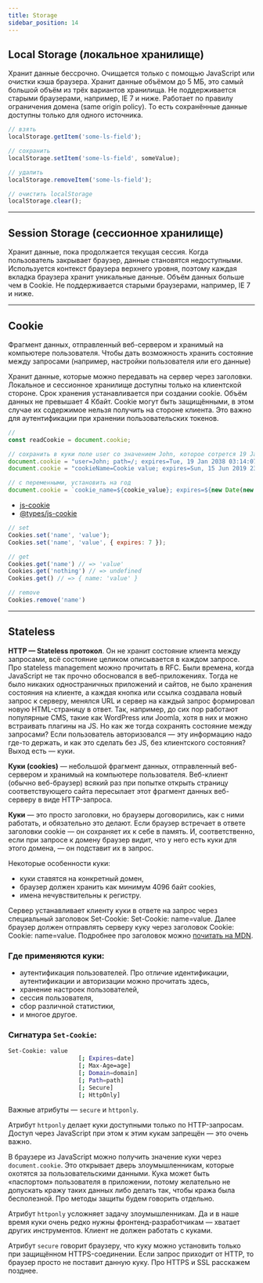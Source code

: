 ```yaml
---
title: Storage
sidebar_position: 14
---
```


## Local Storage (локальное хранилище)

Хранит данные бессрочно.
Очищается только с помощью JavaScript или очистки кэша браузера.
Хранит данные объёмом до 5 МБ, это самый большой объём из трёх вариантов хранилища.
Не поддерживается старыми браузерами, например, IE 7 и ниже.
Работает по правилу ограничения домена (same origin policy). То есть сохранённые данные доступны только для одного источника.

```js
// взять
localStorage.getItem('some-ls-field');

// сохранить
localStorage.setItem('some-ls-field', someValue);

// удалить
localStorage.removeItem('some-ls-field');

// очистить localStorage
localStorage.clear();
```

---

## Session Storage (сессионное хранилище)

Хранит данные, пока продолжается текущая сессия. Когда пользователь закрывает браузер, данные становятся недоступными.
Используется контекст браузера верхнего уровня, поэтому каждая вкладка браузера хранит уникальные данные.
Объём данных больше чем в Cookie.
Не поддерживается старыми браузерами, например, IE 7 и ниже.

---

## Cookie

Фрагмент данных, отправленный веб-сервером и хранимый на компьютере пользователя. Чтобы дать возможность хранить состояние между запросами (например, настройки пользователя или его данные)

Хранит данные, которые можно передавать на сервер через заголовки.
Локальное и сессионное хранилище доступны только на клиентской стороне.
Срок хранения устанавливается при создании cookie.
Объём данных не превышает 4 Кбайт.
Cookie могут быть защищёнными, в этом случае их содержимое нельзя получить на стороне клиента. Это важно для аутентификации при хранении пользовательских токенов.

```js
// 
const readCookie = document.cookie;

// сохранить в куки поле user со значением John, которое сотрется 19 Jan 2038 03:14:07 GMT
document.cookie = "user=John; path=/; expires=Tue, 19 Jan 2038 03:14:07 GMT";
document.cookie = "cookieName=Cookie value; expires=Sun, 15 Jun 2019 23:59:00 UTC; path=/javascript-cheatsheet" // Cookie with an expiry date and a path set

// с переменными, установить на год
document.cookie = `cookie_name=${cookie_value}; expires=${new Date(new Date().getTime()+1000*60*60*24*365).toGMTString()}; path=/`;
```

- [js-cookie](https://www.npmjs.com/package/js-cookie)
- [@types/js-cookie](https://www.npmjs.com/package/@types/js-cookiecookie)

```js
// set
Cookies.set('name', 'value');
Cookies.set('name', 'value', { expires: 7 });

// get
Cookies.get('name') // => 'value'
Cookies.get('nothing') // => undefined
Cookies.get() // => { name: 'value' }

// remove
Cookies.remove('name')
```

---

## Stateless

**HTTP — Stateless протокол**. Он не хранит состояние клиента между запросами, всё состояние целиком описывается в каждом запросе. Про stateless management можно прочитать в RFC.
Были времена, когда JavaScript не так прочно обосновался в веб-приложениях. Тогда не было никаких одностраничных приложений и сайтов, не было хранения состояния на клиенте, а каждая кнопка или ссылка создавала новый запрос к серверу, менялся URL и сервер на каждый запрос формировал новую HTML-страницу в ответ. Так, например, до сих пор работают популярные CMS, такие как WordPress или Joomla, хотя в них и можно встраивать плагины на JS.
Но как же тогда сохранять состояние между запросами? Если пользователь авторизовался — эту информацию надо где-то держать, и как это сделать без JS, без клиентского состояния? Выход есть — куки.

**Куки (cookies)** — небольшой фрагмент данных, отправленный веб-сервером и хранимый на компьютере пользователя. Веб-клиент (обычно веб-браузер) всякий раз при попытке открыть страницу соответствующего сайта пересылает этот фрагмент данных веб-серверу в виде HTTP-запроса.

**Куки** — это просто заголовки, но браузеры договорились, как с ними работать, и обязательно это делают. Если браузер встречает в ответе заголовки cookie — он сохраняет их к себе в память. И, соответственно, если при запросе к домену браузер видит, что у него есть куки для этого домена, — он подставит их в запрос.

Некоторые особенности куки: 

- куки ставятся на конкретный домен,
- браузер должен хранить как минимум 4096 байт cookies,
- имена нечувствительны к регистру.

Сервер устанавливает клиенту куки в ответе на запрос через специальный заголовок Set-Cookie: Set-Cookie: name=value. Далее браузер должен отправлять серверу куку через заголовок Cookie: Cookie: name=value.
Подробнее про заголовок можно [почитать на MDN](https://developer.mozilla.org/en-US/docs/Web/HTTP/Headers/Set-Cookie).

### Где применяются куки:

- аутентификация пользователей. Про отличие идентификации, аутентификации и авторизации можно прочитать здесь,
- хранение настроек пользователей,
- сессия пользователя,
- сбор различной статистики,
- и многое другое.

### Сигнатура ```Set-Cookie```:

```bash
Set-Cookie: value                 
                    [; Expires=date]
                    [; Max-Age=age]
                    [; Domain=domain]
                    [; Path=path]
                    [; Secure]
                    [; HttpOnly] 
```

Важные атрибуты — ```secure``` и ```httponly```.

Атрибут ```httponly``` делает куки доступными только по HTTP-запросам. Доступ через JavaScript при этом к этим кукам запрещён — это очень важно.

В браузере из JavaScript можно получить значение куки через ```document.cookie```. Это открывает дверь злоумышленникам, которые охотятся за пользовательскими данными. Кука может быть «паспортом» пользователя в приложении, потому желательно не допускать кражу таких данных либо делать так, чтобы кража была бесполезной. Про методы защиты будем говорить отдельно. 

Атрибут ```httponly``` усложняет задачу злоумышленникам. Да и в наше время куки очень редко нужны фронтенд-разработчикам — хватает других инструментов. Клиент не должен работать с куками.

Атрибут ```secure``` говорит браузеру, что куку можно установить только при защищённом HTTPS-соединении. Если запрос приходит от HTTP, то браузер просто не поставит данную куку. Про HTTPS и SSL расскажем позднее.
